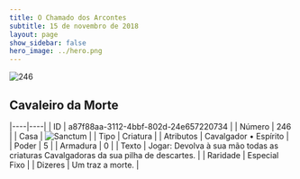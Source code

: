 ```yaml
---
title: O Chamado dos Arcontes
subtitle: 15 de novembro de 2018
layout: page
show_sidebar: false
hero_image: ../hero.png
---
```


![246](https://cdn.keyforgegame.com/media/card_front/pt/341_246_JJM8J2JQ288W_pt.png)

## Cavaleiro da Morte

|----|----|
| ID | a87f88aa-3112-4bbf-802d-24e657220734 |
| Número | 246 |
| Casa | ![Sanctum](https://archonarcana.com/images/thumb/c/c7/Sanctum.png/22px-Sanctum.png "Santuário") |
| Tipo | Criatura |
| Atributos | Cavalgador • Espírito |
| Poder | 5 |
| Armadura | 0 |
| Texto | Jogar: Devolva à sua mão todas as criaturas Cavalgadoras da sua pilha de descartes. |
| Raridade | Especial Fixo |
| Dizeres | Um traz a morte. |
